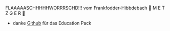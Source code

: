 FLAAAAASCHHHHHWORRRSCHD!!! vom Frankfodder-Hibbdebach 🐽 M E T Z G E R 🐽

- danke [Github](https://education.github.com/pack) für das Education Pack
